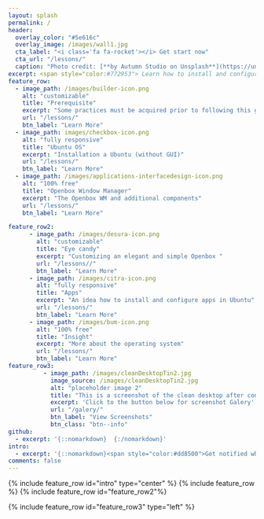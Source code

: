 ```yaml
---
layout: splash
permalink: /
header:
  overlay_color: "#5e616c"
  overlay_image: /images/wall1.jpg
  cta_label: "<i class='fa fa-rocket'></i> Get start now"
  cta_url: "/lessons/"
  caption: "Photo credit: [**by Autumn Studio on Unsplash**](https://unsplash.com/photos/zv3ckJKftC4)"
excerpt: <span style="color:#772953"> Learn how to install and configure an Ubuntu with Openbox window manager! </span><br /> <small><a></a></small><br /><br /> {::nomarkdown}{:/nomarkdown}
feature_row:
  - image_path: /images/builder-icon.png
    alt: "customizable"
    title: "Prerequisite"
    excerpt: "Some practices must be acquired prior to following this guide."
    url: "/lessons/"
    btn_label: "Learn More"
  - image_path: images/checkbox-icon.png
    alt: "fully responsive"
    title: "Ubuntu OS"
    excerpt: "Installation a Ubuntu (without GUI)"
    url: "/lessons/"
    btn_label: "Learn More"
  - image_path: /images/applications-interfacedesign-icon.png
    alt: "100% free"
    title: "Openbox Window Manager"
    excerpt: "The Openbox WM and additional components"
    url: "/lessons/"
    btn_label: "Learn More"

feature_row2:
      - image_path: /images/desura-icon.png
        alt: "customizable"
        title: "Eye candy"
        excerpt: "Customizing an elegant and simple Openbox "
        url: "/lessons//"
        btn_label: "Learn More"
      - image_path: /images/citra-icon.png
        alt: "fully responsive"
        title: "Apps"
        excerpt: "An idea how to install and configure apps in Ubuntu"
        url: "/lessons/"
        btn_label: "Learn More"
      - image_path: /images/bum-icon.png
        alt: "100% free"
        title: "Insight"
        excerpt: "More about the operating system"
        url: "/lessons/"
        btn_label: "Learn More"
feature_row3:
          - image_path: /images/cleanDesktopTin2.jpg
            image_source: /images/cleanDesktopTin2.jpg
            alt: "placeholder image 2"
            title: "This is a screenshot of the clean desktop after configured"
            excerpt: 'Click to the button below for screenshot Galery'
            url: "/galery/"
            btn_label: "View Screenshots"
            btn_class: "btn--info"
github:
  - excerpt: '{::nomarkdown}  {:/nomarkdown}'
intro:
  - excerpt: '{::nomarkdown}<span style="color:#dd8500">Get notified when I add new stuff with Facebook</span> {:/nomarkdown}&nbsp; [<i class="fab fa-facebook-f"></i> @ UbuntuOpenbox](https://facebook.com/ubuntuopenbox){: .btn .btn--facebook}'
comments: false
---
```


{% include feature_row id="intro" type="center" %}
{% include feature_row %}
{% include feature_row id="feature_row2"%}

{% include feature_row id="feature_row3" type="left" %}
